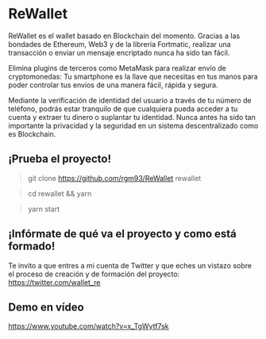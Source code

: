 # ReWallet
ReWallet es el wallet basado en Blockchain del momento. Gracias a las bondades de Ethereum, Web3 y de la librería Fortmatic, realizar una transacción o enviar un mensaje encriptado nunca ha sido tan fácil.

Elimina plugins de terceros como MetaMask para realizar envío de cryptomonedas: Tu smartphone es la llave que necesitas en tus manos para poder controlar tus envíos de una manera fácil, rápida y segura.

Mediante la verificación de identidad del usuario a través de tu número de teléfono, podrás estar tranquilo de que cualquiera pueda acceder a tu cuenta y extraer tu dinero o suplantar tu identidad. Nunca antes ha sido tan importante la privacidad y la seguridad en un sistema descentralizado como es Blockchain.

## ¡Prueba el proyecto!
> git clone https://github.com/rgm93/ReWallet rewallet

> cd rewallet && yarn 

> yarn start

## ¡Infórmate de qué va el proyecto y como está formado!

Te invito a que entres a mi cuenta de Twitter y que eches un vistazo sobre el proceso de creación y de formación del proyecto: 
https://twitter.com/wallet_re

## Demo en vídeo

https://www.youtube.com/watch?v=x_TgWytf7sk
